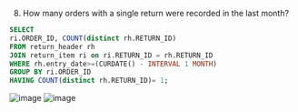 8. How many orders with a single return were recorded in the last month?
```sql
SELECT
ri.ORDER_ID, COUNT(distinct rh.RETURN_ID)
FROM return_header rh
JOIN return_item ri on ri.RETURN_ID = rh.RETURN_ID
WHERE rh.entry_date>=(CURDATE() - INTERVAL 1 MONTH)
GROUP BY ri.ORDER_ID
HAVING COUNT(distinct rh.RETURN_ID)= 1;

```
![image](https://github.com/dextro19/Training_Assignment/assets/157474091/4f1f4cbd-e2b1-432e-bea9-c45a9c5f891b)
![image](https://github.com/dextro19/Training_Assignment/assets/157474091/20d62cff-bcef-49da-a3a7-0272cb49487a)
